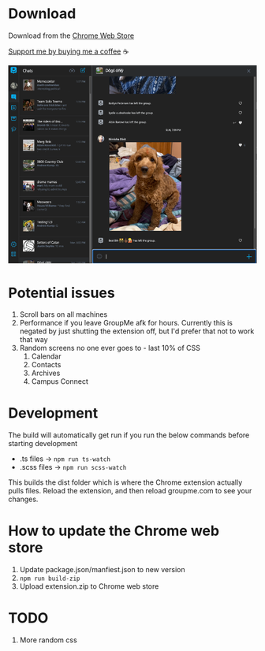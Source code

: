# Download

Download from the [Chrome Web Store](https://chrome.google.com/webstore/detail/groupme-dark-theme/jfjijccjhngpphnfjbgnnhnogkamikme?hl=en)

[Support me by buying me a coffee](https://www.buymeacoffee.com/akump) ☕

![Alt text](images/example_pic.png?raw=true "Title") 

# Potential issues

1. Scroll bars on all machines
2. Performance if you leave GroupMe afk for hours. Currently this is negated by just shutting the extension off, but I'd prefer that not to work that way
3. Random screens no one ever goes to - last 10% of CSS
   1. Calendar
   2. Contacts
   3. Archives
   4. Campus Connect

# Development

The build will automatically get run if you run the below commands before starting development

* .ts files -> `npm run ts-watch`
* .scss files -> `npm run scss-watch`

This builds the dist folder which is where the Chrome extension actually pulls files. Reload the extension, and then reload groupme.com to see your changes.

# How to update the Chrome web store

1. Update package.json/manfiest.json to new version
2. `npm run build-zip`
3. Upload extension.zip to Chrome web store


# TODO
1. More random css
